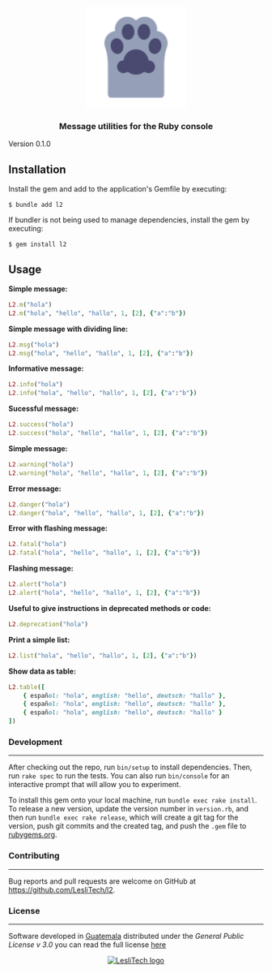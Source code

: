 <p align="center">
	<a href="https://www.lesli.dev" target="_blank">
		<img alt="Lesli Ruby Message logo" width="200px" src="./docs/l2-logo.svg" />
	</a>
</p>
<h3 align="center">Message utilities for the Ruby console</h3>

Version 0.1.0

## Installation

Install the gem and add to the application's Gemfile by executing:

    $ bundle add l2

If bundler is not being used to manage dependencies, install the gem by executing:

    $ gem install l2

## Usage


**Simple message:**

```ruby
L2.m("hola")
L2.m("hola", "hello", "hallo", 1, [2], {"a":"b"})
```


**Simple message with dividing line:**

```ruby
L2.msg("hola")
L2.msg("hola", "hello", "hallo", 1, [2], {"a":"b"})
```


**Informative message:**

```ruby
L2.info("hola")
L2.info("hola", "hello", "hallo", 1, [2], {"a":"b"})
```


**Sucessful message:**

```ruby
L2.success("hola")
L2.success("hola", "hello", "hallo", 1, [2], {"a":"b"})
```


**Simple message:**

```ruby
L2.warning("hola")
L2.warning("hola", "hello", "hallo", 1, [2], {"a":"b"})
```


**Error message:**

```ruby
L2.danger("hola")
L2.danger("hola", "hello", "hallo", 1, [2], {"a":"b"})
```


**Error with flashing message:**

```ruby
L2.fatal("hola")
L2.fatal("hola", "hello", "hallo", 1, [2], {"a":"b"})
```


**Flashing message:**

```ruby
L2.alert("hola")
L2.alert("hola", "hello", "hallo", 1, [2], {"a":"b"})
```


**Useful to give instructions in deprecated methods or code:**

```ruby
L2.deprecation("hola")
```


**Print a simple list:**

```ruby
L2.list("hola", "hello", "hallo", 1, [2], {"a":"b"})
```


**Show data as table:**

```ruby
L2.table([
    { español: "hola", english: "hello", deutsch: "hallo" },
    { español: "hola", english: "hello", deutsch: "hallo" },
    { español: "hola", english: "hello", deutsch: "hallo" }
])
```


### Development
------

After checking out the repo, run `bin/setup` to install dependencies. Then, run `rake spec` to run the tests. You can also run `bin/console` for an interactive prompt that will allow you to experiment.

To install this gem onto your local machine, run `bundle exec rake install`. To release a new version, update the version number in `version.rb`, and then run `bundle exec rake release`, which will create a git tag for the version, push git commits and the created tag, and push the `.gem` file to [rubygems.org](https://rubygems.org).

### Contributing
------

Bug reports and pull requests are welcome on GitHub at https://github.com/LesliTech/l2.


### License  
------

Software developed in [Guatemala](http://visitguatemala.com/) distributed under the *General Public License v 3.0* you can read the full license [here](http://www.gnu.org/licenses/gpl-3.0.html)

<p align="center">
	<a href="https://www.lesli.tech" target="_blank">
		<img alt="LesliTech logo" width="150" src="https://cdn.lesli.tech/leslitech/brand/leslitech-logo.svg" />
	</a>
</p>
